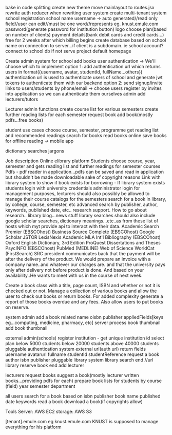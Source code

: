 bake in code splitting
create new theme
move mainlayout to routes.jsx
rewrite auth reducer when rewriting user system
create multi-tenant system
	school registration
		school name
		username -> auto generated//read only field//user can edit//must be one word//represents eg. knust.emule.com
		password(generate password for institution button)
		logo
	choose plan(based on number of clients)
	payment details(bank debit cards and credit cards...) free for 2 weeks after which billing begins
	create database based on school name
	on connection to server...if client is a subdomain..ie school account?connect to school db if not serve project default homepage

Create admin system for school
	add books
	user authentication -> We'll choose which to implement
		option 1:
		add authentication url which returns users in format({username, avatar, studentId, fullName...others})
			authentication url is used to authenticate users of school and generate jwt tokens to authenticate them with our backend
		option 2:
			send signup/invite links to users/students by phone/email -> choose
			users register by invites into application so we can authenticate them ourselves
	admin add lecturers/tutors

Lecturer admin functions
	create course list for various semesters
	create further reading lists for each semester
	request book
	add book(mostly pdfs...free books)

student use cases
	choose course, semester, programme
	get reading list and recommended readings
	search for books
	read books online
	save books for offline reading -> mobile app
	
dictionary searches
jargons

Job description
Online elibrary platform
	Students choose course, year, semester and gets reading list and further readings for semester courses
	Pdfs - pdf reader in application...pdfs can be saved and read in application but shouldn't be made downloadable sake of copyright reasons
	Link with library system to show if book exists for borrowing - If library system exists
	students login with university credentials
	administrator login for management purposes, lecturers should also possibly be allowed to manage their course catalogs for the semesters
	search for a book in library, by college, course, semester, etc
	advanced search by publisher, author, keywords, published date, etc..
	research support. How to go about research..
	library blog...news stuff
	library searches should also include google scholar searches, dictionary meanings...etc..as from these list of hosts which myt provide api to interact with their data.
		Academic Search Premier (EBSCOhost)
		Business Source Complete (EBSCOhost)
		Google Scholar
		JSTOR
		LexisNexis Academic
		MLA Int'l Bibliography (EBSCOhost)
		Oxford English Dictionary, 3rd Edition
		ProQuest Dissertations and Theses
		PsycINFO (EBSCOhost)
		PubMed (MEDLINE)
		Web of Science
		WorldCat (FirstSearch)
SRC president communicates back that the payment will be after the delivery of the product. We would prepare an invoice with a company name..and whatever our charges are. and that the university pays only after delivery not before product is done.
And based on your availability..He wants to meet with us in the course of next week.


 Create a book class with a title, page count, ISBN and whether or not it is checked out or not. Manage a collection of various books and allow the user to check out books or return books. For added complexity generate a report of those books overdue and any fees. Also allow users to put books on reserve.

system admin
	add a book
		related
		name
		oisbn
		publisher
		appliedFields[keys eg...computing, medicine, pharmacy, etc]
		server
			process book thumbnail
			add book thumbnail

external admin(schools)
register institution - get unique institution id
select plan
	below 5000 students
	below 20000 students
	above 40000 students
pluggable authentication system
 external url(auth url)
 	return fields
 		username
 		avatarurl
 		fullname
 		studentId
 		studentReference
 request a book
 	author
 	isbn
 	publisher
pluggable library system
	library search end //url
	library reserve book end
add lecturer

lecturers
	request books
	suggest a book(mostly lecturer written books...providing pdfs for each)
	prepare book lists for students by
		course (field)
		year
		semester
 		department

all users
	search for a book based on
		isbn
		publisher
		book name
		published date
		keywords
	read a book
	download a book(if copyrights allow)

Tools
	Server: AWS EC2
	storage: AWS S3


[tenant].emule.com eg knust.emule.com
	KNUST is supposed to manage everything for his platform